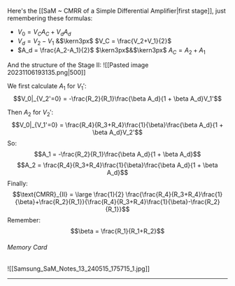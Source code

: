 Here's the [[SaM ~ CMRR of a Simple Differential Amplifier|first stage]], just remembering these formulas:
- $V_0 = V_C A_C + V_d A_d$
- $V_d = V_2-V_1$ &$\kern3px$ $V_C = \frac{V_2+V_1}{2}$
- $A_d = \frac{A_2-A_1}{2}$  $\kern3px$&$\kern3px$ $A_C = A_2+A_1$

And the structure of the Stage II:
![[Pasted image 20231106193135.png|500]]

We first calculate $A_1$ for $V_1'$:
$$V_0|_{V_2'=0} = -\frac{R_2}{R_1}\frac{\beta A_d}{1 + \beta A_d}V_1'$$

Then $A_2$ for $V_2'$:
$$V_0|_{V_1'=0} = \frac{R_4}{R_3+R_4}\frac{1}{\beta}\frac{\beta A_d}{1 + \beta A_d}V_2'$$
So: 
$$A_1 = -\frac{R_2}{R_1}\frac{\beta A_d}{1 + \beta A_d}$$
$$A_2 = \frac{R_4}{R_3+R_4}\frac{1}{\beta}\frac{\beta A_d}{1 + \beta A_d}$$
Finally:
$$\text{CMRR}_{II} = \large \frac{1}{2} \frac{\frac{R_4}{R_3+R_4}\frac{1}{\beta}+\frac{R_2}{R_1}}{\frac{R_4}{R_3+R_4}\frac{1}{\beta}-\frac{R_2}{R_1}}$$
Remember:
$$\beta = \frac{R_1}{R_1+R_2}$$
###### Memory Card
![[Samsung_SaM_Notes_13_240515_175715_1.jpg]]

---